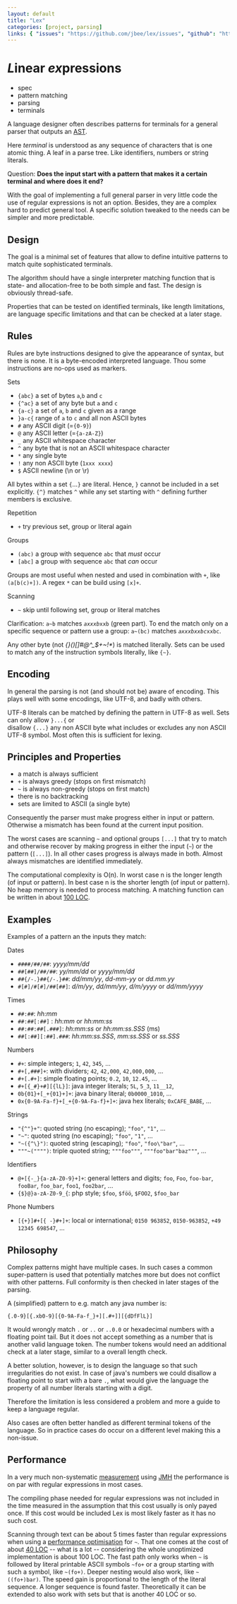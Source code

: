 ```yaml
---
layout: default
title: "Lex"
categories: [project, parsing]
links: { "issues": "https://github.com/jbee/lex/issues", "github": "https://github.com/jbee/lex" }
---
```


# *L*inear *ex*pressions

* spec
* pattern matching
* parsing
* terminals

A language designer often describes patterns for 
terminals for a general parser that outputs an [AST](https://en.wikipedia.org/wiki/Abstract_syntax_tree).

Here *terminal* is understood as any sequence of 
characters that is one atomic thing. 
A leaf in a parse tree.
Like identifiers, numbers or string literals. 

Question: **Does the input start with a pattern that 
makes it a certain terminal and where does it end?**

With the goal of implementing a full general parser 
in very little code the use of regular expressions is 
not an option. 
Besides, they are a complex hard to predict general tool.
A specific solution tweaked to the needs can be simpler 
and more predictable.


## Design
The goal is a minimal set of features that allow to
define intuitive patterns to match quite sophisticated 
terminals.

The algorithm should have a single interpreter matching 
function that is state- and allocation-free to be both 
simple and fast. The design is obviously thread-safe.

Properties that can be tested on identified terminals,
like length limitations, are language specific 
limitations and that can be checked at a later stage.


## Rules
Rules are byte instructions designed to give the 
appearance of syntax, but there is none.
It is a byte-encoded interpreted language.
Thou some instructions are no-ops used as markers.

Sets

* `{abc}`   a set of bytes `a`,`b` and `c`
* `{^ac}`  a set of any byte but `a` and `c`
* `{a-c}`   a set of `a`, `b` and `c` given as a range
* `}a-c{`   range of `a` to `c` and all non ASCII bytes
* `#`       any ASCII digit (=`{0-9}`)
* `@`       any ASCII letter (=`{a-zA-Z}`)
* `_`       any ASCII whitespace character
* `^`       any byte that is not an ASCII whitespace character
* `*`       any single byte
* `!`       any non ASCII byte (`1xxx xxxx`)
* `$`       ASCII newline (\n or \r)


All bytes within a set `{`...`}` are literal.
Hence, `}` cannot be included in a set explicitly.
`{^}` matches `^` while any set starting with `^` 
defining further members is exclusive.

Repetition

* `+`      try previous set, group or literal again

Groups

* `(abc)`  a group with sequence `abc` that *must* occur
* `[abc]`  a group with sequence `abc` that *can* occur

Groups are most useful when nested and used in 
combination with `+`, like `(a[b(c)+])`.
A regex `*` can be build using `[x]+`.

Scanning

* `~`      skip until following set, group or literal matches

Clarification: `a~b` matches *`axxxb`*`xxb` (green part). 
To end the match only on a specific sequence or pattern
use a group: `a~(bc)` matches *`axxxbxxbc`*`xxbc`.

Any other byte (not <em>{}()[]#@^_$+~!*</em>) is matched 
literally. 
Sets can be used to match any of the instruction symbols 
literally, like `{~}`.


## Encoding

In general the parsing is not (and should not be) aware 
of encoding. This plays well with some encodings, like
UTF-8, and badly with others.

UTF-8 literals can be matched by defining the pattern
in UTF-8 as well. Sets can only allow `}...{` or  
disallow `{...}` any non ASCII byte what includes or
excludes any non ASCII UTF-8 symbol. 
Most often this is sufficient for lexing.


## Principles and Properties

* a match is always sufficient 
* `+` is always greedy (stops on first mismatch)
* `~` is always non-greedy (stops on first match)
* there is no backtracking
* sets are limited to ASCII (a single byte)

Consequently the parser must make progress either in
input or pattern.
Otherwise a mismatch has been found at the current
input position.

The worst cases are scanning `~` and optional groups `[...]`
that try to match and otherwise recover by making progress
in either the input (`~`) or the pattern (`[...]`).
In all other cases progress is always made in both.
Almost always mismatches are identified immediately.

The computational complexity is O(n). 
In worst case n is the longer length (of input or pattern).
In best case n is the shorter length (of input or pattern).
No heap memory is needed to process matching. 
A matching function can be written in about 
[100 LOC](https://github.com/jbee/lex/blob/master/java/se/jbee/lex/Lex.java).


## Examples
Examples of a pattern an the inputs they match:

Dates

* `####/##/##`: *yyyy/mm/dd*
* `##[##]/##/##`: *yy/mm/dd* or *yyyy/mm/dd*
* `##{/-.}##{/-.}##`: *dd/mm/yy*, *dd-mm-yy* or *dd.mm.yy*
* `#[#]/#[#]/##[##]`: *d/m/yy*, *dd/mm/yy*, *d/m/yyyy* or *dd/mm/yyyy*

Times

* `##:##`: *hh:mm*
* `##:##[:##]` : *hh:mm* or *hh:mm:ss*
* `##:##:##[.###]`: *hh:mm:ss* or *hh:mm:ss.SSS* (ms)
* `##[:##][:##].###`: *hh:mm:ss.SSS*, *mm:ss.SSS* or *ss.SSS*

Numbers

* `#+`: simple integers; `1`, `42`, `345`, ...
* `#+[,###]+`: with dividers; `42`, `42,000`, `42,000,000`, ...
* `#+[.#+]`: simple floating points; `0.2`, `10`, `12.45`, ...
* `#+[{_#}+#][{lL}]`: java integer literals; `5L`, `5_3`, `11__12`,
* `0b{01}+[_+{01}+]+`: java binary literal; `0b0000_1010`, ...
* `0x{0-9A-Fa-f}+[_+{0-9A-Fa-f}+]+`: java hex literals; `0xCAFE_BABE`, ...

Strings

* `"{^"}+"`: quoted string (no escaping); `"foo"`, `"1"`, ...
* `"~"`: quoted string (no escaping); `"foo"`, `"1"`, ...
* `"~({^\}")`: quoted string (escaping); `"foo"`, `"foo\"bar"`, ... 
* `"""~("""")`: triple quoted string; `"""foo"""`, `"""foo"bar"baz"""`, ...

Identifiers

* `@+[{-_}{a-zA-Z0-9}+]+`: general letters and digits; `foo`, `Foo`, `foo-bar`, `fooBar`, `foo_bar`, `foo1`, `foo2bar`, ...
* `{$}@}a-zA-Z0-9_{`: php style; `$foo`, `$föö`, `$FOO2`, `$foo_bar`

Phone Numbers

* `[{+}]#+[{ -}#+]+`: local or international; `0150 963852`, `0150-963852`, `+49 12345 698547`, ...


## Philosophy

Complex patterns might have multiple cases.
In such cases a common super-pattern is used that
potentially matches more but does not conflict with
other patterns. Full conformity is then checked in 
later stages of the parsing.

A (simplified) pattern to e.g. match any java number is:

```
{.0-9}[{.xb0-9}[{0-9A-Fa-f_}+][.#+]][{dDfFlL}]
```
It would wrongly match `.` or `..` or `..0.0` or
hexadecimal numbers with a floating point tail.
But it does not accept something as a number that is 
another valid language token.
The number tokens would need an additional check at a 
later stage, similar to a overall length check.

A better solution, however, is to design the language
so that such irregularities do not exist. In case of
java's numbers we could disallow a floating point to 
start with a bare `.`, what would give the language the 
property of all number literals starting with a digit.

Therefore the limitation is less considered a problem 
and more a guide to keep a language regular.

Also cases are often better handled as different 
terminal tokens of the language. So in practice cases
do occur on a different level making this a non-issue.


## Performance
In a very much non-systematic [measurement](https://github.com/jbee/lex/blob/master/java/se/jbee/lex/TestLexPerf.java) using 
[JMH](http://openjdk.java.net/projects/code-tools/jmh/)
the performance is on par with regular expressions in
most cases. 

The compiling phase needed for regular expressions was
not included in the time measured in the assumption 
that this cost usually is only payed once. 
If this cost would be included Lex is most likely
faster as it has no such cost.

Scanning through text can be about 5 times faster than 
regular expressions when using a [performance optimisation](perf.html)
for `~`. That one comes at the cost of about [40 LOC](https://github.com/jbee/lex/blob/master/java/se/jbee/lex/Lex.java#L173-L221) --
what is a lot -- considering the whole unoptimized 
implementation is about 100 LOC.
The fast path only works when `~` is followed by
literal printable ASCII symbols `~fo+` or a group 
starting with such a symbol, like `~(fo+)`. 
Deeper nesting would also work, like `~((fo+)bar)`.
The speed gain is proportional to the length of the 
literal sequence. A longer sequence is found faster.
Theoretically it can be extended to also work with sets
but that is another 40 LOC or so.
